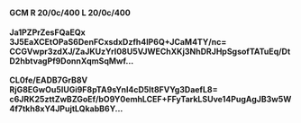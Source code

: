 #### GCM R 20/0c/400 L 20/0c/400
**Ja1PZPrZesFQaEQx**<br/>**3J5EaXCEtOPaS6DenFCxsdxDzfh4lP6Q+JCaM4TY/nc=**<br/>**CCGVwpr3zdXJ/ZaJKUzYrl08U5VJWEChXKj3NhDRJHpSgsofTATuEq/DtD2hbtvagPf9DonnXqmSqMwf...**<br/><br/>
**CL0fe/EADB7GrB8V**<br/>**RjG8EGwOu5IUGi9F8pTA9sYnl4cD5lt8FVYg3DaefL8=**<br/>**c6JRK25zttZwBZGoEf/bO9Y0emhLCEF+FFyTarkLSUve14PugAgJB3w5W4f7tkh8xY4JPujtLQkabB6Y...**